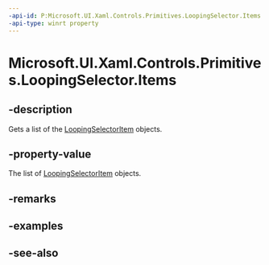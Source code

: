 ```yaml
---
-api-id: P:Microsoft.UI.Xaml.Controls.Primitives.LoopingSelector.Items
-api-type: winrt property
---
```


<!-- Property syntax
public Windows.Foundation.Collections.IVector<object> Items { get;  set; }
-->

# Microsoft.UI.Xaml.Controls.Primitives.LoopingSelector.Items

## -description
Gets a list of the [LoopingSelectorItem](loopingselectoritem.md) objects.

## -property-value
The list of [LoopingSelectorItem](loopingselectoritem.md) objects.

## -remarks

## -examples

## -see-also
